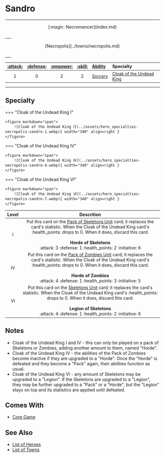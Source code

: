 # Sandro

___
<p style="text-align: center;" markdown>[:magic: Necromancer](index.md)</p>
___
<p style="text-align: center;" markdown>[Necropolis](../towns/necropolis.md)</p>
___

| [:attack:](../statistics/attack.md) | [:defense:](../statistics/defense.md) | [:empower:](../statistics/power.md) | [:skill:](../statistics/knowledge.md) | [Ability](../abilities/index.md) | Specialty |
| :---: | :---: | :---: | :---: | :--- | :--- |
| 1 | 0 | 2 | 2 | [Sorcery](../abilities/sorcery.md) | [Cloak of the Undead King](#specialty) |

___


## Specialty

=== "Cloak of the Undead King Ⅰ"

    <figure markdown="span">
        ![Cloak of the Undead King Ⅰ](../assets/hero_specialties-necropolis-sandro-1.webp){ width="340" align=right }
    </figure>

=== "Cloak of the Undead King Ⅳ"

    <figure markdown="span">
        ![Cloak of the Undead King Ⅳ](../assets/hero_specialties-necropolis-sandro-4.webp){ width="340" align=right }
    </figure>

=== "Cloak of the Undead King Ⅵ"

    <figure markdown="span">
        ![Cloak of the Undead King Ⅵ](../assets/hero_specialties-necropolis-sandro-7.webp){ width="340" align=right }
    </figure>


| Level | Descrition |
| :---: | :---: |
| Ⅰ | Put this card on the [Pack of Skeletons Unit](../units/skeletons.md) card; it replaces the card's statistic. When the Cloak of the Undead King card's :health_points: drops to 0. When it does, discard this card.<br><br>**Horde of Skeletons**<br>:attack: 3 :defense: 1 :health_points: 2 :initiative: 6 |
| Ⅳ | Put this card on the [Pack of Zombies Unit](../units/zombies.md) card; it replaces the card's statistic. When the Cloak of the Undead King card's :health_points: drops to 0. When it does, discard this card.<br><br>**Horde of Zombies**<br>:attack: 4 :defense: 1 :health_points: 3 :initiative: 5 |
| Ⅵ | Put this card on the [Skeletons Unit](../units/skeletons.md) card; it replaces the card's statistic. When the Cloak of the Undead King card's :health_points: drops to 0. When it does, discard this card.<br><br>**Legion of Skeletons**<br>:attack: 4 :defense: 1 :health_points: 2 :initiative: 6 |


## Notes

- Cloak of the Undead King Ⅰ and Ⅳ - this can only be played on a pack of Skeletons or Zombies, adding another amount to them, named "Horde".
- Cloak of the Undead King Ⅳ - the abilities of the Pack of Zombies become inactive if they are upgraded to a "Horde". Once the "Horde" is defeated and they become a "Pack" again, their abilities function as usual.
- Cloak of the Undead King Ⅵ - any amount of Skeletons may be upgraded to a "Legion". If the Skeletons are upgraded to a "Legion", they may be further upgraded to a "Pack" or a "Horde", but the "Legion" stays on top and its statistics are applied until defeated.


## Comes With

- [Core Game](../content.md)


## See Also

- [List of Heroes](index.md)
- [List of Towns](../towns/index.md)
